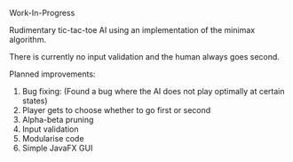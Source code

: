 Work-In-Progress

Rudimentary tic-tac-toe AI using an implementation of the minimax algorithm.

There is currently no input validation and the human always goes second.

Planned improvements:
1. Bug fixing: (Found a bug where the AI does not play optimally at certain states)
2. Player gets to choose whether to go first or second
3. Alpha-beta pruning
4. Input validation
5. Modularise code
6. Simple JavaFX GUI

